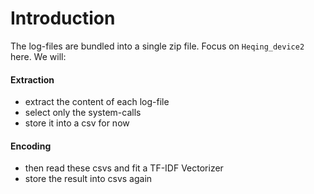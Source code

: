 # Introduction

The log-files are bundled into a single zip file. Focus on ``Heqing_device2`` here. We will:

#### Extraction

- extract the content of each log-file
- select only the system-calls
- store it into a csv for now

#### Encoding

- then read these csvs and fit a TF-IDF Vectorizer
- store the result into csvs again
